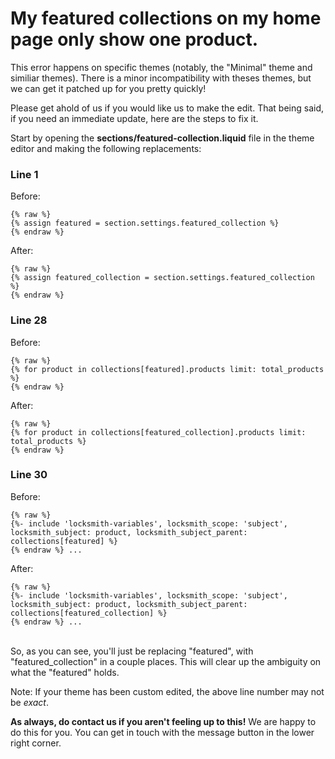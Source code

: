 # My featured collections on my home page only show one product.

This error happens on specific themes (notably, the "Minimal" theme and similiar themes). There is a minor incompatibility with theses themes, but we can get it patched up for you pretty quickly!

Please get ahold of us if you would like us to make the edit. That being said, if you need an immediate update, here are the steps to fix it.

Start by opening the **sections/featured-collection.liquid** file in the theme editor and making the following replacements:

### Line 1

Before:

```
{% raw %}
{% assign featured = section.settings.featured_collection %}
{% endraw %}
```

After:

```
{% raw %}
{% assign featured_collection = section.settings.featured_collection %}
{% endraw %}
```

### Line 28

Before:

```
{% raw %}
{% for product in collections[featured].products limit: total_products %}
{% endraw %}
```

After:

```
{% raw %}
{% for product in collections[featured_collection].products limit: total_products %}
{% endraw %}
```

### Line 30

Before:

```
{% raw %}
{%- include 'locksmith-variables', locksmith_scope: 'subject', locksmith_subject: product, locksmith_subject_parent: collections[featured] %}
{% endraw %} ...
```

After:

```
{% raw %}
{%- include 'locksmith-variables', locksmith_scope: 'subject', locksmith_subject: product, locksmith_subject_parent: collections[featured_collection] %}
{% endraw %} ...
```

\
So, as you can see, you'll just be replacing "featured", with "featured\_collection" in a couple places. This will clear up the ambiguity on what the "featured" holds.&#x20;

Note: If your theme has been custom edited, the above line number may not be _exact_.

**As always, do contact us if you aren't feeling up to this!**  We are happy to do this for you. You can get in touch with the message button in the lower right corner.
